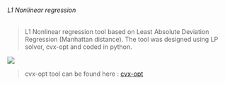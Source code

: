 ###### L1 Nonlinear regression
>L1 Nonlinear regression tool based on Least Absolute Deviation Regression (Manhattan distance). The tool was designed using LP solver, cvx-opt and coded in python. 


![](https://github.com/priyankartalukdar/L1Regression/image.png)

>cvx-opt tool can be found here :
[cvx-opt](http://cvxopt.org/)

